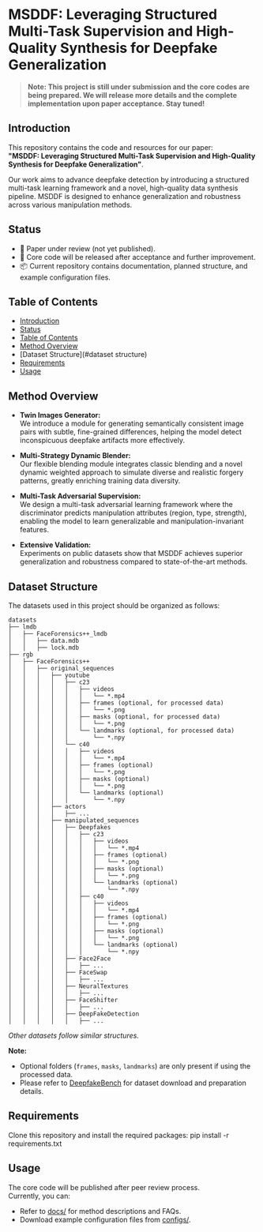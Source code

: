 # MSDDF: Leveraging Structured Multi-Task Supervision and High-Quality Synthesis for Deepfake Generalization

> **Note: This project is still under submission and the core codes are being prepared. We will release more details and the complete implementation upon paper acceptance. Stay tuned!**

## Introduction

This repository contains the code and resources for our paper:  
**"MSDDF: Leveraging Structured Multi-Task Supervision and High-Quality Synthesis for Deepfake Generalization"**.

Our work aims to advance deepfake detection by introducing a structured multi-task learning framework and a novel, high-quality data synthesis pipeline. MSDDF is designed to enhance generalization and robustness across various manipulation methods.

## Status

- 📝 Paper under review (not yet published).
- 🔧 Core code will be released after acceptance and further improvement.
- 📦 Current repository contains documentation, planned structure, and example configuration files.

## Table of Contents

- [Introduction](#introduction)
- [Status](#status)
- [Table of Contents](#table-of-contents)
- [Method Overview](#method-overview)
- [Dataset Structure](#dataset structure)
- [Requirements](#requirements)
- [Usage](#usage)

## Method Overview

- **Twin Images Generator:**  
  We introduce a module for generating semantically consistent image pairs with subtle, fine-grained differences, helping the model detect inconspicuous deepfake artifacts more effectively.

- **Multi-Strategy Dynamic Blender:**  
  Our flexible blending module integrates classic blending and a novel dynamic weighted approach to simulate diverse and realistic forgery patterns, greatly enriching training data diversity.

- **Multi-Task Adversarial Supervision:**  
  We design a multi-task adversarial learning framework where the discriminator predicts manipulation attributes (region, type, strength), enabling the model to learn generalizable and manipulation-invariant features.

- **Extensive Validation:**  
  Experiments on public datasets show that MSDDF achieves superior generalization and robustness compared to state-of-the-art methods.

## Dataset Structure

The datasets used in this project should be organized as follows:

```plaintext
datasets
├── lmdb
│   ├── FaceForensics++_lmdb
│   │   ├── data.mdb
│   │   ├── lock.mdb
├── rgb
│   ├── FaceForensics++
│   │   ├── original_sequences
│   │   │   ├── youtube
│   │   │   │   ├── c23
│   │   │   │   │   ├── videos
│   │   │   │   │   │   └── *.mp4
│   │   │   │   │   ├── frames (optional, for processed data)
│   │   │   │   │   │   └── *.png
│   │   │   │   │   ├── masks (optional, for processed data)
│   │   │   │   │   │   └── *.png
│   │   │   │   │   └── landmarks (optional, for processed data)
│   │   │   │   │       └── *.npy
│   │   │   │   └── c40
│   │   │   │   │   ├── videos
│   │   │   │   │   │   └── *.mp4
│   │   │   │   │   ├── frames (optional)
│   │   │   │   │   │   └── *.png
│   │   │   │   │   ├── masks (optional)
│   │   │   │   │   │   └── *.png
│   │   │   │   │   └── landmarks (optional)
│   │   │   │   │       └── *.npy
│   │   │   ├── actors
│   │   │   │   ├── ...
│   │   │   ├── manipulated_sequences
│   │   │   │   ├── Deepfakes
│   │   │   │   │   ├── c23
│   │   │   │   │   │   ├── videos
│   │   │   │   │   │   │   └── *.mp4
│   │   │   │   │   │   ├── frames (optional)
│   │   │   │   │   │   │   └── *.png
│   │   │   │   │   │   ├── masks (optional)
│   │   │   │   │   │   │   └── *.png
│   │   │   │   │   │   └── landmarks (optional)
│   │   │   │   │   │       └── *.npy
│   │   │   │   │   ├── c40
│   │   │   │   │   │   ├── videos
│   │   │   │   │   │   │   └── *.mp4
│   │   │   │   │   │   ├── frames (optional)
│   │   │   │   │   │   │   └── *.png
│   │   │   │   │   │   ├── masks (optional)
│   │   │   │   │   │   │   └── *.png
│   │   │   │   │   │   └── landmarks (optional)
│   │   │   │   │   │       └── *.npy
│   │   │   │   ├── Face2Face
│   │   │   │   │   ├── ...
│   │   │   │   ├── FaceSwap
│   │   │   │   │   ├── ...
│   │   │   │   ├── NeuralTextures
│   │   │   │   │   ├── ...
│   │   │   │   ├── FaceShifter
│   │   │   │   │   ├── ...
│   │   │   │   ├── DeepFakeDetection
│   │   │   │   │   ├── ...
```

*Other datasets follow similar structures.*

**Note:**  
- Optional folders (`frames`, `masks`, `landmarks`) are only present if using the processed data.
- Please refer to [DeepfakeBench](https://github.com/SCLBD/DeepfakeBench) for dataset download and preparation details.
  
## Requirements

Clone this repository and install the required packages:
pip install -r requirements.txt


## Usage

The core code will be published after peer review process.  
Currently, you can:
- Refer to [docs/](docs/) for method descriptions and FAQs.
- Download example configuration files from [configs/](configs/).

